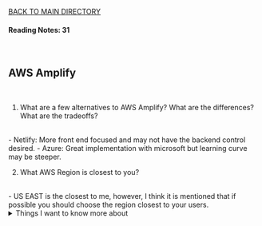 [BACK TO MAIN DIRECTORY](../README.md)

#### Reading Notes: 31
<br>

## AWS Amplify
<br>


1. What are a few alternatives to AWS Amplify? What are the differences? What are the tradeoffs?
<br>
- Netlify: More front end focused and may not have the backend control desired.
- Azure: Great implementation with microsoft but learning curve may be steeper.

2. What AWS Region is closest to you?
<br>
- US EAST is the closest to me, however, I think it is mentioned that if possible you should choose the 
region closest to your users.




<details>
<summary>Things I want to know more about</summary>

Begin writing here...
  
</details>